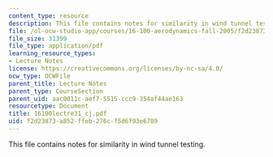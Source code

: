 ```yaml
---
content_type: resource
description: This file contains notes for similarity in wind tunnel testing.
file: /ol-ocw-studio-app/courses/16-100-aerodynamics-fall-2005/f2d23873a852ffeb276cf5d6f93e6789_16100lectre31_cj.pdf
file_size: 31399
file_type: application/pdf
learning_resource_types:
- Lecture Notes
license: https://creativecommons.org/licenses/by-nc-sa/4.0/
ocw_type: OCWFile
parent_title: Lecture Notes
parent_type: CourseSection
parent_uid: aac0011c-aef7-5515-ccc9-354af44ae163
resourcetype: Document
title: 16100lectre31_cj.pdf
uid: f2d23873-a852-ffeb-276c-f5d6f93e6789
---
```

This file contains notes for similarity in wind tunnel testing.